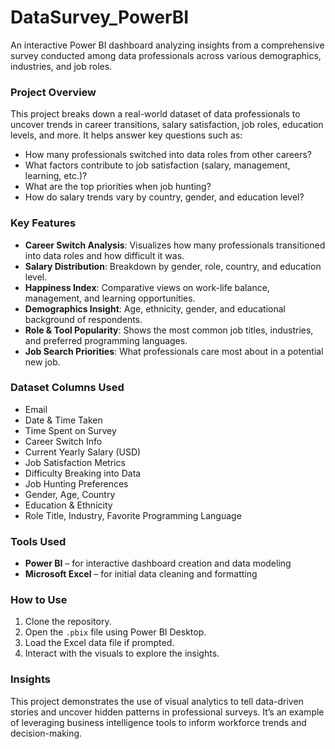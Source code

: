 # DataSurvey_PowerBI
An interactive Power BI dashboard analyzing insights from a comprehensive survey conducted among data professionals across various demographics, industries, and job roles.

### Project Overview
This project breaks down a real-world dataset of data professionals to uncover trends in career transitions, salary satisfaction, job roles, education levels, and more. It helps answer key questions such as:

- How many professionals switched into data roles from other careers?
- What factors contribute to job satisfaction (salary, management, learning, etc.)?
- What are the top priorities when job hunting?
- How do salary trends vary by country, gender, and education level?

### Key Features

- **Career Switch Analysis**: Visualizes how many professionals transitioned into data roles and how difficult it was.
- **Salary Distribution**: Breakdown by gender, role, country, and education level.
- **Happiness Index**: Comparative views on work-life balance, management, and learning opportunities.
- **Demographics Insight**: Age, ethnicity, gender, and educational background of respondents.
- **Role & Tool Popularity**: Shows the most common job titles, industries, and preferred programming languages.
- **Job Search Priorities**: What professionals care most about in a potential new job.

### Dataset Columns Used

- Email  
- Date & Time Taken  
- Time Spent on Survey  
- Career Switch Info  
- Current Yearly Salary (USD)  
- Job Satisfaction Metrics  
- Difficulty Breaking into Data  
- Job Hunting Preferences  
- Gender, Age, Country  
- Education & Ethnicity  
- Role Title, Industry, Favorite Programming Language  

### Tools Used

- **Power BI** – for interactive dashboard creation and data modeling
- **Microsoft Excel** – for initial data cleaning and formatting

### How to Use

1. Clone the repository.
2. Open the `.pbix` file using Power BI Desktop.
3. Load the Excel data file if prompted.
4. Interact with the visuals to explore the insights.

### Insights

This project demonstrates the use of visual analytics to tell data-driven stories and uncover hidden patterns in professional surveys. It’s an example of leveraging business intelligence tools to inform workforce trends and decision-making.


